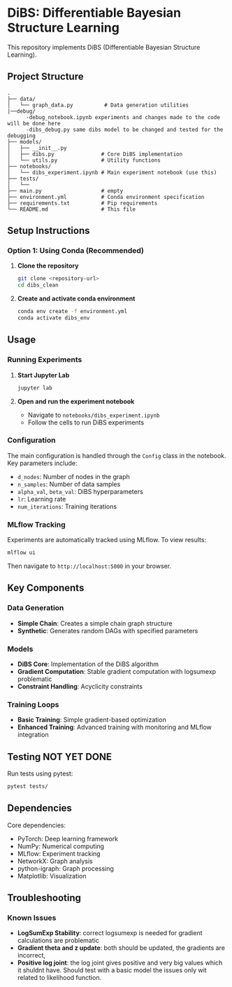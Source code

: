 # DiBS: Differentiable Bayesian Structure Learning

This repository implements DiBS (Differentiable Bayesian Structure Learning).

## Project Structure

```
.
├── data/
│   └── graph_data.py          # Data generation utilities
|──debug/
      -debug_notebook.ipynb experiments and changes made to the code will be done here
      -dibs_debug.py same dibs model to be changed and tested for the debugging
├── models/
│   ├── __init__.py
│   ├── dibs.py               # Core DiBS implementation
│   └── utils.py              # Utility functions
├── notebooks/
│   └── dibs_experiment.ipynb # Main experiment notebook (use this)
├── tests/
│   └── 
├── main.py                   # empty
├── environment.yml           # Conda environment specification
├── requirements.txt          # Pip requirements
└── README.md                 # This file
```

## Setup Instructions

### Option 1: Using Conda (Recommended)

1. **Clone the repository**
   ```bash
   git clone <repository-url>
   cd dibs_clean
   ```

2. **Create and activate conda environment**
   ```bash
   conda env create -f environment.yml
   conda activate dibs_env
   ```



## Usage

### Running Experiments

1. **Start Jupyter Lab**
   ```bash
   jupyter lab
   ```

2. **Open and run the experiment notebook**
   - Navigate to `notebooks/dibs_experiment.ipynb`
   - Follow the cells to run DiBS experiments

### Configuration

The main configuration is handled through the `Config` class in the notebook. Key parameters include:

- `d_nodes`: Number of nodes in the graph
- `n_samples`: Number of data samples
- `alpha_val`, `beta_val`: DiBS hyperparameters
- `lr`: Learning rate
- `num_iterations`: Training iterations

### MLflow Tracking

Experiments are automatically tracked using MLflow. To view results:

```bash
mlflow ui
```

Then navigate to `http://localhost:5000` in your browser.

## Key Components

### Data Generation
- **Simple Chain**: Creates a simple chain graph structure
- **Synthetic**: Generates random DAGs with specified parameters

### Models
- **DiBS Core**: Implementation of the DiBS algorithm
- **Gradient Computation**: Stable gradient computation with logsumexp problematic
- **Constraint Handling**: Acyclicity constraints

### Training Loops
- **Basic Training**: Simple gradient-based optimization
- **Enhanced Training**: Advanced training with monitoring and MLflow integration

## Testing NOT YET DONE

Run tests using pytest: 
```bash
pytest tests/
```

## Dependencies

Core dependencies:
- PyTorch: Deep learning framework
- NumPy: Numerical computing
- MLflow: Experiment tracking
- NetworkX: Graph analysis
- python-igraph: Graph processing
- Matplotlib: Visualization

## Troubleshooting

### Known Issues

- **LogSumExp Stability**: correct logsumexp is needed for gradient calculations are problematic
- **Gradient theta and z update**:  both should be updated, the gradients are incorrect, 
- **Positive log joint**: the log joint gives positive and very big values which it shuldnt have. Should test with a basic model the issues only wit related to likelihood function.
